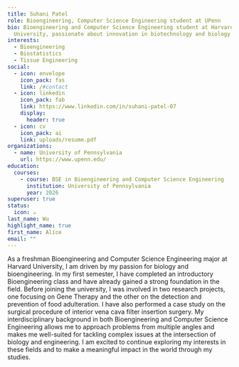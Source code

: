 ```yaml
---
title: Suhani Patel
role: Bioengineering, Computer Science Engineering student at UPenn
bio: Bioengineering and Computer Science Engineering student at Harvard
  University, passionate about innovation in biotechnology and biology.
interests:
  - Bioengineering
  - Biostatistics
  - Tissue Engineering
social:
  - icon: envelope
    icon_pack: fas
    link: /#contact
  - icon: linkedin
    icon_pack: fab
    link: https://www.linkedin.com/in/suhani-patel-07
    display:
      header: true
  - icon: cv
    icon_pack: ai
    link: uploads/resume.pdf
organizations:
  - name: University of Pennsylvania
    url: https://www.upenn.edu/
education:
  courses:
    - course: BSE in Bioengineering and Computer Science Engineering
      institution: University of Pennsylvania
      year: 2026
superuser: true
status:
  icon: ☕️
last_name: Wu
highlight_name: true
first_name: Alice
email: ""
---
```

As a freshman Bioengineering and Computer Science Engineering major at Harvard University, I am driven by my passion for biology and bioengineering. In my first semester, I have completed an introductory Bioengineering class and have already gained a strong foundation in the field. Before joining the university, I was involved in two research projects, one focusing on Gene Therapy and the other on the detection and prevention of food adulteration. I have also performed a case study on the surgical procedure of interior vena cava filter insertion surgery. My interdisciplinary background in both Bioengineering and Computer Science Engineering allows me to approach problems from multiple angles and makes me well-suited for tackling complex issues at the intersection of biology and engineering. I am excited to continue exploring my interests in these fields and to make a meaningful impact in the world through my studies.